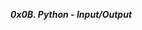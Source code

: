 **_0x0B. Python - Input/Output_**

<p><img src="https://files.realpython.com/media/Basic-Input-Output-and-String-Formatting-in-Python_Watermarked.59ecd279c01b.jpg" alt="" style=""></p>
